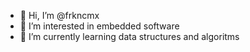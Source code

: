 - 👋 Hi, I’m @frkncmx
- 👀 I’m interested in embedded software
- 🌱 I’m currently learning data structures and algoritms  

<!---
frkncmx/frkncmx is a ✨ special ✨ repository because its `README.md` (this file) appears on your GitHub profile.
You can click the Preview link to take a look at your changes.
--->
